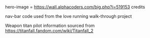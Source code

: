 hero-image = https://wall.alphacoders.com/big.php?i=519153 credits

nav-bar code used from the love running walk-through project 

Weapon titan pilot information sourced from  https://titanfall.fandom.com/wiki/Titanfall_2